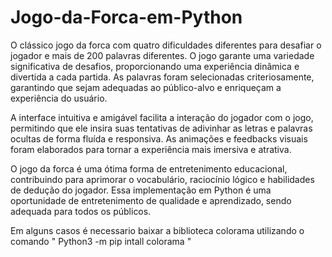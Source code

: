 # Jogo-da-Forca-em-Python
O clássico jogo da forca com quatro dificuldades diferentes para desafiar o jogador e mais de 200 palavras diferentes.
O jogo garante uma variedade significativa de desafios, proporcionando uma experiência dinâmica e divertida a cada partida. As palavras foram selecionadas criteriosamente, garantindo que sejam adequadas ao público-alvo e enriqueçam a experiência do usuário.

A interface intuitiva e amigável facilita a interação do jogador com o jogo, permitindo que ele insira suas tentativas de adivinhar as letras e palavras ocultas de forma fluída e responsiva. As animações e feedbacks visuais foram elaborados para tornar a experiência mais imersiva e atrativa.

O jogo da forca é uma ótima forma de entretenimento educacional, contribuindo para aprimorar o vocabulário, raciocínio lógico e habilidades de dedução do jogador. Essa implementação em Python é uma oportunidade de entretenimento de qualidade e aprendizado, sendo adequada para todos os públicos.

Em alguns casos é necessario baixar a biblioteca colorama utilizando o comando  " Python3 -m pip intall colorama "
